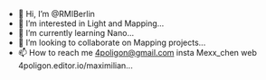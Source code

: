 - 👋 Hi, I’m @RMIBerlin
- 👀 I’m interested in Light and Mapping...
- 🌱 I’m currently learning Nano...
- 💞️ I’m looking to collaborate on Mapping projects...
- 📫 How to reach me 4poligon@gmail.com insta Mexx_chen web 4poligon.editor.io/maximilian...

<!---
RMIBerlin/RMIBerlin is a ✨ special ✨ repository because its `README.md` (this file) appears on your GitHub profile.
You can click the Preview link to take a look at your changes.
--->

